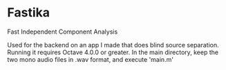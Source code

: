 # Fastika
Fast Independent Component Analysis

Used for the backend on an app I made that does blind source separation. Running it requires Octave 4.0.0 or greater.
In the main directory, keep the two mono audio files in .wav format, and execute 'main.m'
